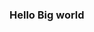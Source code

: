 ### Hello Big world

<!--
**shinajlpt/shinajlpt** is a ✨ _special_ ✨ repository because its `README.md` (this file) appears on your GitHub profile.

Here are some ideas to get you started:

- 🔭 I’m currently working on react
- 🌱 I’m currently learning node.js
- 👯 I’m looking to collaborate on best web team
- 
- 📫 How to reach me:shinajtdy@gmail.com

